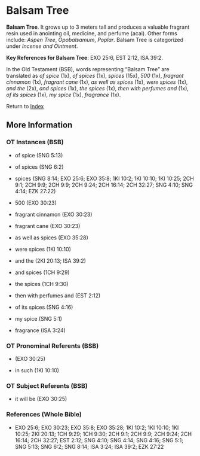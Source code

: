 # Balsam Tree
**Balsam Tree**. 
It grows up to 3 meters tall and produces a valuable fragrant resin used in anointing oil, medicine, and perfume (acai). 
Other forms include: 
*Aspen Tree*, *Opobalsamum*, *Poplar*. 
Balsam Tree is categorized under _Incense and Ointment_. 


**Key References for Balsam Tree**: 
EXO 25:6, EST 2:12, ISA 39:2. 


In the Old Testament (BSB), words representing “Balsam Tree” are translated as 
*of spice* (1x), *of spices* (1x), *spices* (15x), *500* (1x), *fragrant cinnamon* (1x), *fragrant cane* (1x), *as well as spices* (1x), *were spices* (1x), *and the* (2x), *and spices* (1x), *the spices* (1x), *then with perfumes and* (1x), *of its spices* (1x), *my spice* (1x), *fragrance* (1x). 




Return to [Index](00-Index.md)

## More Information

### OT Instances (BSB)

* of spice (SNG 5:13)

* of spices (SNG 6:2)

* spices (SNG 8:14; EXO 25:6; EXO 35:8; 1KI 10:2; 1KI 10:10; 1KI 10:25; 2CH 9:1; 2CH 9:9; 2CH 9:9; 2CH 9:24; 2CH 16:14; 2CH 32:27; SNG 4:10; SNG 4:14; EZK 27:22)

* 500 (EXO 30:23)

* fragrant cinnamon (EXO 30:23)

* fragrant cane (EXO 30:23)

* as well as spices (EXO 35:28)

* were spices (1KI 10:10)

* and the (2KI 20:13; ISA 39:2)

* and spices (1CH 9:29)

* the spices (1CH 9:30)

* then with perfumes and (EST 2:12)

* of its spices (SNG 4:16)

* my spice (SNG 5:1)

* fragrance (ISA 3:24)



### OT Pronominal Referents (BSB)

*  (EXO 30:25)

* in such (1KI 10:10)



### OT Subject Referents (BSB)

* it will be (EXO 30:25)



### References (Whole Bible)

* EXO 25:6; EXO 30:23; EXO 35:8; EXO 35:28; 1KI 10:2; 1KI 10:10; 1KI 10:25; 2KI 20:13; 1CH 9:29; 1CH 9:30; 2CH 9:1; 2CH 9:9; 2CH 9:24; 2CH 16:14; 2CH 32:27; EST 2:12; SNG 4:10; SNG 4:14; SNG 4:16; SNG 5:1; SNG 5:13; SNG 6:2; SNG 8:14; ISA 3:24; ISA 39:2; EZK 27:22



